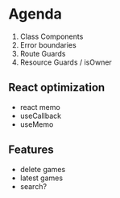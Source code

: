 # Agenda

1. Class Components
2. Error boundaries
3. Route Guards
4. Resource Guards / isOwner

## React optimization
 * react memo
 * useCallback
 * useMemo

 ## Features
 * delete games
 * latest games
 * search?

 
